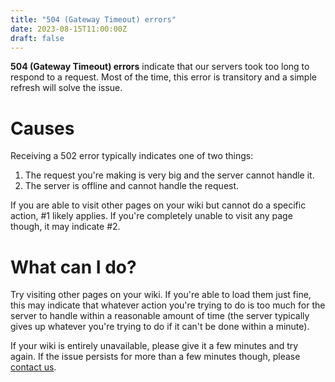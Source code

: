 ```yaml
---
title: "504 (Gateway Timeout) errors"
date: 2023-08-15T11:00:00Z
draft: false
---
```

**504 (Gateway Timeout) errors** indicate that our servers took too long to respond to a request. Most of the time, this error is transitory and a simple refresh will solve the issue.

# Causes
Receiving a 502 error typically indicates one of two things:

1. The request you're making is very big and the server cannot handle it.
1. The server is offline and cannot handle the request.

If you are able to visit other pages on your wiki but cannot do a specific action, #1 likely applies. If you're completely unable to visit any page though, it may indicate #2.

# What can I do?
Try visiting other pages on your wiki. If you're able to load them just fine, this may indicate that whatever action you're trying to do is too much for the server to handle within a reasonable amount of time (the server typically gives up whatever you're trying to do if it can't be done within a minute).

If your wiki is entirely unavailable, please give it a few minutes and try again.  If the issue persists for more than a few minutes though, please <a href="https://wikiforge.github.io/contact-us">contact us</a>.